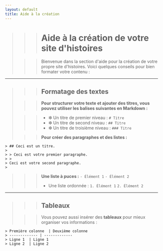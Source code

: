 ```yaml
---
layout: default
title: Aide à la création
---
```


>>># Aide à la création de votre site d'histoires
>
>>> Bienvenue dans la section d'aide pour la création de votre propre site d'histoires. Voici quelques conseils pour bien formater votre contenu :
>
---
>
>>> ## Formatage des textes
>
>>> **Pour structurer votre texte et ajouter des titres, vous pouvez utiliser les balises suivantes en Markdown :**
>
>>> - ❇︎ Un titre de premier niveau : `# Titre`
>>> - ❇︎ Un titre de second niveau : `## Titre`
>>> - ❇︎ Un titre de troisième niveau : `### Titre`
>
>>> **Pour créer des paragraphes et des listes :**
>
~~~~
> ## Ceci est un titre.
> 
> > Ceci est votre premier paragraphe.
> >
> Ceci est votre second paragraphe.
>
~~~~
>
>>> **Une liste à puces :** 
 >    `- Élément 1`
 >    `- Élément 2`
>>> - Une liste ordonnée : 
    `1. Élément 1`
    `2. Élément 2`
---
>
>>> ## Tableaux
>
>>> Vous pouvez aussi insérer des **tableaux** pour mieux organiser vos informations :
>
>
~~~~
> Première colonne  | Deuxième colonne
> ------------- | -------------
> Ligne 1  | Ligne 1
> Ligne 2  | Ligne 2
~~~~

